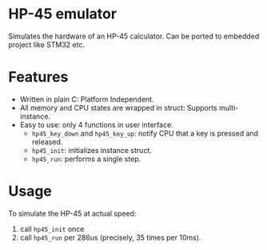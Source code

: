 # HP-45 emulator
Simulates the hardware of an HP-45 calculator. Can be ported to embedded project like STM32 etc.

# Features
* Written in plain C: Platform Independent.
* All memory and CPU states are wrapped in struct: Supports multi-instance.
* Easy to use: only 4 functions in user interface.
  * `hp45_key_down` and `hp45_key_up`: notify CPU that a key is pressed and released.
  * `hp45_init`: initializes instance struct.
  * `hp45_run`: performs a single step.

# Usage
To simulate the HP-45 at actual speed:
1. call `hp45_init` once
2. call `hp45_run` per 286us (precisely, 35 times per 10ms).
